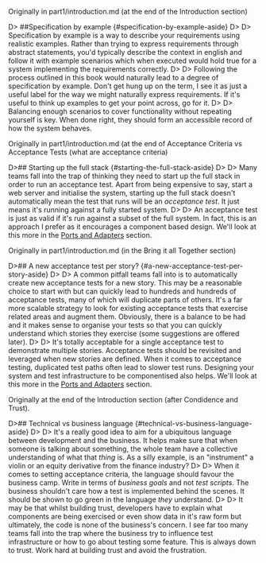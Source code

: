 
Originally in part1/introduction.md (at the end of the Introduction section)

D> ##Specification by example {#specification-by-example-aside}
D>
D> Specification by example is a way to describe your requirements using realistic examples. Rather than trying to express requirements through abstract statements, you'd typically describe the context in english and follow it with example scenarios which when executed would hold true for a system implementing the requirements correctly.
D>
D> Following the process outlined in this book would naturally lead to a degree of specification by example. Don't get hung up on the term, I see it as just a useful label for the way we might naturally express requirements. If it's useful to think up examples to get your point across, go for it.
D>
D> Balancing enough scenarios to cover functionality without repeating yourself is key. When done right, they should form an accessible record of how the system behaves.




Originally in part1/introduction.md (at the end of Acceptance Criteria vs Acceptance Tests (what are acceptance criteria)

D>## Starting up the full stack {#starting-the-full-stack-aside}
D>
D> Many teams fall into the trap of thinking they need to start up the full stack in order to run an acceptance test. Apart from being expensive to say, start a web server and initialise the system, starting up the full stack doesn't automatically mean the test that runs will be an _acceptance test_. It just means it's running against a fully started system.
D>
D> An acceptance test is just as valid if it's run against a subset of the full system. In fact, this is an approach I prefer as it encourages a component based design. We'll look at this more in the [Ports and Adapters](#ports-and-adapters) section.




Originally in part1/introduction.md (in the Bring it all Together section)

D>## A new acceptance test per story? {#a-new-acceptance-test-per-story-aside}
D>
D> A common pitfall teams fall into is to automatically create new acceptance tests for a new story. This may be a reasonable choice to start with but can quickly lead to hundreds and hundreds of acceptance tests, many of which will duplicate parts of others. It's a far more scalable strategy to look for existing acceptance tests that exercise related areas and augment them. Obviously, there is a balance to be had and it makes sense to organise your tests so that you can quickly understand which stories they exercise (some suggestions are offered later).
D>
D> It's totally acceptable for a single acceptance test to demonstrate multiple stories. Acceptance tests should be revisited and leveraged when new stories are defined. When it comes to acceptance testing, duplicated test paths often lead to slower test runs. Designing your system and test infrastructure to be componentised also helps.  We'll look at this more in the [Ports and Adapters](#ports-and-adapters) section.




Originally at the end of the Introduction section (after Condidence and Trust).

D>## Technical vs business language {#technical-vs-business-language-aside}
D>
D> It's a really good idea to aim for a ubiquitous language between development and the business. It helps make sure that when someone is talking about something, the whole team have a collective understanding of what that _thing_ is. As a silly example, is an "instrument" a violin or an equity derivative from the finance industry?
D>
D> When it comes to setting acceptance criteria, the language should favour the business camp. Write in terms of _business goals_ and not _test scripts_. The business shouldn't care how a test is implemented behind the scenes. It should be shown to go green in the language _they_ understand.
D>
D> It may be that whilst building trust, developers have to explain what components are being exercised or even show data in it's raw form but ultimately, the code is none of the business's concern. I see far too many teams fall into the trap where the business try to influence test infrastructure or how to go about testing some feature. This is always down to trust. Work hard at building trust and avoid the frustration.
